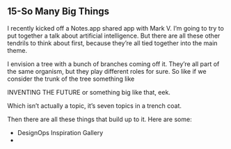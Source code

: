 ## 15-So Many Big Things

I recently kicked off a Notes.app shared app with Mark V. I’m going to try to put together a talk about artificial intelligence. But there are all these other tendrils to think about first, because they’re all tied together into the main theme.

I envision a tree with a bunch of branches coming off it. They’re all part of the same organism, but they play different roles for sure. So like if we consider the trunk of the tree something like   
  
INVENTING THE FUTURE or something big like that, eek.

Which isn’t actually a topic, it’s seven topics in a trench coat.

Then there are all these things that build up to it. Here are some:  

* DesignOps Inspiration Gallery
* 

